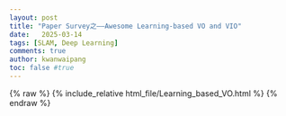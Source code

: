 ```yaml
---
layout: post
title: "Paper Survey之——Awesome Learning-based VO and VIO"
date:   2025-03-14
tags: [SLAM, Deep Learning]
comments: true
author: kwanwaipang
toc: false #true
---
```



<!-- * 目录
{:toc} -->


<!-- !!!!!!!!!!!!!!!!!!!!!!!!!!!!!!!!!!!!!!!!!!!!!!!!!!!!!!!!!!!!!!!!!!!!!!!!!!!!!!!!!!!!!!!!!!!!!!!!!!!!!!!!!!!!!!!!!!!!!!!!!!! -->

{% raw %}
{% include_relative html_file/Learning_based_VO.html %}
{% endraw %}